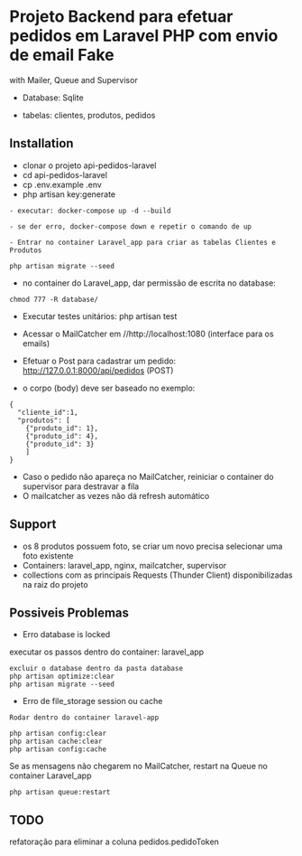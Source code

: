 # Projeto Backend para efetuar pedidos em Laravel PHP com envio de email Fake

with Mailer, Queue and Supervisor

- Database: Sqlite

- tabelas: clientes, produtos, pedidos

## Installation 

- clonar o projeto api-pedidos-laravel
- cd api-pedidos-laravel
- cp .env.example .env
- php artisan key:generate

```
- executar: docker-compose up -d --build

- se der erro, docker-compose down e repetir o comando de up

- Entrar no container Laravel_app para criar as tabelas Clientes e Produtos

php artisan migrate --seed
```



- no container do Laravel_app, dar permissão de escrita no database:
```
chmod 777 -R database/
```

- Executar testes unitários: php artisan test

- Acessar o MailCatcher em //http://localhost:1080 (interface para os emails)

- Efetuar o Post para cadastrar um pedido: http://127.0.0.1:8000/api/pedidos (POST)

- o corpo (body) deve ser baseado no exemplo:

```
{
  "cliente_id":1,
  "produtos": [
    {"produto_id": 1},
    {"produto_id": 4},
    {"produto_id": 3}
    ]
}
```

- Caso o pedido não apareça no MailCatcher, reiniciar o container do supervisor para destravar a fila
- O mailcatcher as vezes não dá refresh automático

## Support

- os 8 produtos possuem foto, se criar um novo precisa selecionar uma foto existente
- Containers: laravel_app, nginx, mailcatcher, supervisor
- collections com as principais Requests (Thunder Client) disponibilizadas na raiz do projeto

## Possiveis Problemas

- Erro database is locked 

executar os passos dentro do container: laravel_app
```
excluir o database dentro da pasta database
php artisan optimize:clear
php artisan migrate --seed
```
- Erro de file_storage session ou cache
```
Rodar dentro do container laravel-app

php artisan config:clear
php artisan cache:clear
php artisan config:cache
```

Se as mensagens não chegarem no MailCatcher, restart na Queue no container Laravel_app

```
php artisan queue:restart
```
## TODO 

refatoração para eliminar a coluna pedidos.pedidoToken
